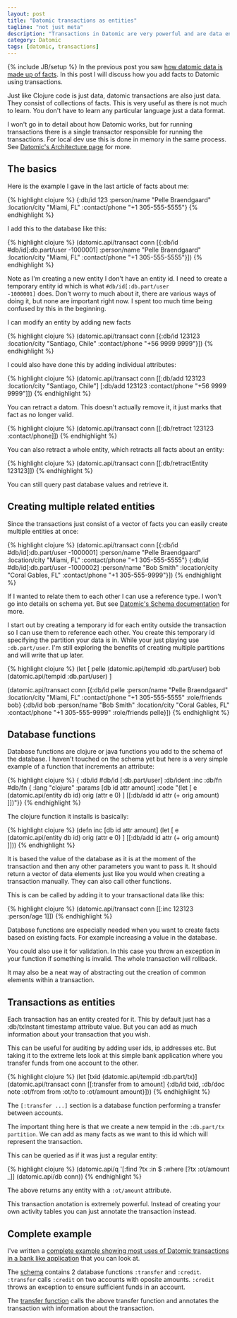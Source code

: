 ```yaml
---
layout: post
title: "Datomic transactions as entities"
tagline: "not just meta"
description: "Transactions in Datomic are very powerful and are data entities in their own right"
category: Datomic
tags: [datomic, transactions]
---
```

{% include JB/setup %}
In the previous post you saw [how datomic data is made up of facts](http://pelle.github.com/Datomic/2012/07/08/thinking-in-datomic/). In this post I will discuss how you add facts to Datomic using transactions.

Just like Clojure code is just data, datomic transactions are also just data. They consist of collections of facts. This is very useful as there is not much to learn. You don't have to learn any particular language just a data format.

I won't go in to detail about how Datomic works, but for running transactions there is a single transactor responsible for running the transactions. For local dev use this is done in memory in the same process. See [Datomic's Architecture page](http://docs.datomic.com/architecture.html) for more.

## The basics

Here is the example I gave in the last article of facts about me:

{% highlight clojure %}
{:db/id 123 :person/name "Pelle Braendgaard" :location/city "Miami, FL" :contact/phone "+1 305-555-5555"}
{% endhighlight %}

I add this to the database like this:

{% highlight clojure %}
(datomic.api/transact conn
    [{:db/id #db/id[:db.part/user -1000001] :person/name "Pelle Braendgaard" :location/city "Miami, FL" :contact/phone "+1 305-555-5555"}])
{% endhighlight %}

Note as I'm creating a new entity I don't have an entity id. I need to create a temporary entity id which is what <code>#db/id[:db.part/user -1000001]</code> does. Don't worry to much about it, there are various ways of doing it, but none are important right now. I spent too much time being confused by this in the beginning.

I can modify an entity by adding new facts

{% highlight clojure %}
(datomic.api/transact conn
    [{:db/id 123123 :location/city "Santiago, Chile" :contact/phone "+56 9999 9999"}])
{% endhighlight %}

I could also have done this by adding individual attributes:

{% highlight clojure %}
(datomic.api/transact conn
    [[:db/add 123123 :location/city "Santiago, Chile"]
     [:db/add 123123 :contact/phone "+56 9999 9999"]])
{% endhighlight %}

You can retract a datom. This doesn't actually remove it, it just marks that fact as no longer valid.

{% highlight clojure %}
(datomic.api/transact conn
    [[:db/retract 123123 :contact/phone]])
{% endhighlight %}

You can also retract a whole entity, which retracts all facts about an entity:

{% highlight clojure %}
(datomic.api/transact conn
    [[:db/retractEntity 123123]])
{% endhighlight %}

You can still query past database values and retrieve it.

## Creating multiple related entities

Since the transactions just consist of a vector of facts you can easily create multiple entities at once:

{% highlight clojure %}
(datomic.api/transact conn
    [{:db/id #db/id[:db.part/user -1000001] :person/name "Pelle Braendgaard" :location/city "Miami, FL" :contact/phone "+1 305-555-5555"}
     {:db/id #db/id[:db.part/user -1000002] :person/name "Bob Smith" :location/city "Coral Gables, FL" :contact/phone "+1 305-555-9999"}])
{% endhighlight %}

If I wanted to relate them to each other I can use a reference type. I won't go into details on schema yet. But see [Datomic's Schema documentation](http://docs.datomic.com/schema.html) for more.

I start out by creating a temporary id for each entity outside the transaction so I can use them to reference each other. You create this temporary id specifying the partition your data is in. While your just playing use <code>:db.part/user</code>. I'm still exploring the benefits of creating multiple partitions and will write that up later.

{% highlight clojure %}
(let [ pelle (datomic.api/tempid :db.part/user)
       bob (datomic.api/tempid :db.part/user) ]

  (datomic.api/transact conn
    [{:db/id pelle :person/name "Pelle Braendgaard" :location/city "Miami, FL" :contact/phone "+1 305-555-5555" :role/friends bob}
     {:db/id bob :person/name "Bob Smith" :location/city "Coral Gables, FL" :contact/phone "+1 305-555-9999" :role/friends pelle}])
{% endhighlight %}

## Database functions

Database functions are clojure or java functions you add to the schema of the database. I haven't touched on the schema yet but here is a very simple example of a function that increments an attribute:

{% highlight clojure %}
{ :db/id #db/id [:db.part/user]
    :db/ident :inc
    :db/fn #db/fn { :lang "clojure"
                    :params [db id attr amount]
                    :code "(let [ e (datomic.api/entity db id)
                                  orig (attr e 0) ]
                            [[:db/add id attr (+ orig amount) ]])"}}
{% endhighlight %}

The clojure function it installs is basically:

{% highlight clojure %}
(defn inc [db id attr amount]
  (let [ e (datomic.api/entity db id)
              orig (attr e 0) ]
        [[:db/add id attr (+ orig amount) ]]))
{% endhighlight %}

It is based the value of the database as it is at the moment of the transaction and then any other parameters you want to pass it. It should return a vector of data elements just like you would when creating a transaction manually. They can also call other functions.

This is can be called by adding it to your transactional data like this:

{% highlight clojure %}
(datomic.api/transact conn
    [[:inc 123123 :person/age 1]])
{% endhighlight %}

Database functions are especially needed when you want to create facts based on existing facts. For example increasing a value in the database.

You could also use it for validation. In this case you throw an exception in your function if something is invalid. The whole transaction will rollback.

It may also be a neat way of abstracting out the creation of common elements within a transaction.

## Transactions as entities

Each transaction has an entity created for it. This by default just has a :db/txInstant timestamp attribute value. But you can add as much information about your transaction that you wish.

This can be useful for auditing by adding user ids, ip addresses etc. But taking it to the extreme lets look at this simple bank application where you transfer funds from one account to the other.

{% highlight clojure %}
(let [txid (datomic.api/tempid :db.part/tx)]
    (datomic.api/transact conn [[:transfer from to amount]
                      {:db/id txid, :db/doc note :ot/from from :ot/to to :ot/amount amount}]))
{% endhighlight %}

The <code>[:transfer ...]</code> section is a database function performing a transfer between accounts.

The important thing here is that we create a new tempid in the <code>:db.part/tx partition</code>. We can add as many facts as we want to this id which will represent the transaction.

This can be queried as if it was just a regular entity:

{% highlight clojure %}
(datomic.api/q '[:find ?tx :in $ :where [?tx :ot/amount _]] (datomic.api/db conn))
{% endhighlight %}

The above returns any entity with a <code>:ot/amount</code> attribute.

This transaction anotation is extremely powerful. Instead of creating your own activity tables you can just annotate the transaction instead.

## Complete example

I've written a [complete example showing most uses of Datomic transactions in a bank like application](https://gist.github.com/2635666) that you can look at.

The [schema](https://gist.github.com/2635666#file_schema.dtm) contains 2 database functions <code>:transfer</code> and <code>:credit</code>. <code>:transfer</code> calls <code>:credit</code> on two accounts with oposite amounts. <code>:credit</code> throws an exception to ensure sufficient funds in an account.

The [transfer function](https://gist.github.com/2635666#L52) calls the above transfer function and annotates the transaction with information about the transaction.



